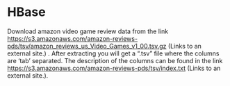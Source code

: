 # HBase

Download amazon video game review data from the link https://s3.amazonaws.com/amazon-reviews-pds/tsv/amazon_reviews_us_Video_Games_v1_00.tsv.gz (Links to an external site.) . After extracting you will get a “.tsv” file where the columns are ‘tab’ separated. The description of the columns can be found in the link https://s3.amazonaws.com/amazon-reviews-pds/tsv/index.txt (Links to an external site.). 
